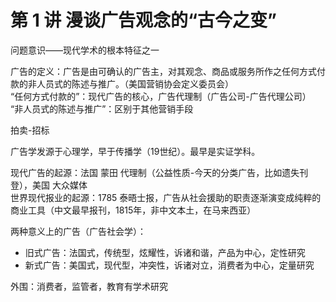 # 第 1 讲 漫谈广告观念的“古今之变”

问题意识——现代学术的根本特征之一

广告的定义：广告是由可确认的广告主，对其观念、商品或服务所作之任何方式付款的非人员式的陈述与推广。（美国营销协会定义委员会）  
“任何方式付款的”：现代广告的核心，广告代理制（广告公司-广告代理公司）  
“非人员式的陈述与推广”：区别于其他营销手段

拍卖-招标

广告学发源于心理学，早于传播学（19世纪）。最早是实证学科。

现代广告的起源：法国 蒙田 代理制（公益性质-今天的分类广告，比如遗失刊登），美国 大众媒体  
世界现代报业的起源：1785 泰晤士报，广告从社会援助的职责逐渐演变成纯粹的商业工具（中文最早报刊，1815年，非中文本土，在马来西亚）

两种意义上的广告（广告社会学）：

* 旧式广告：法国式，传统型，炫耀性，诉诸和谐，产品为中心，定性研究  
* 新式广告：美国式，现代型，冲突性，诉诸对立，消费者为中心，定量研究

外围：消费者，监管者，教育有学术研究
